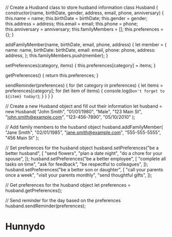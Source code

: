 // Create a Husband class to store husband information
class Husband {
  constructor(name, birthDate, gender, address, email, phone, anniversary) {
    this.name = name;
    this.birthDate = birthDate;
    this.gender = gender;
    this.address = address;
    this.email = email;
    this.phone = phone;
    this.anniversary = anniversary;
    this.familyMembers = [];
    this.preferences = {};
  }

  addFamilyMember(name, birthDate, email, phone, address) {
    let member = {
      name: name,
      birthDate: birthDate,
      email: email,
      phone: phone,
      address: address,
    };
    this.familyMembers.push(member);
  }

  setPreferences(category, items) {
    this.preferences[category] = items;
  }

  getPreferences() {
    return this.preferences;
  }

  sendReminder(preferences) {
    for (let category in preferences) {
      let items = preferences[category];
      for (let item of items) {
        console.log(`Don't forget to ${item} today!`);
      }
    }
  }
}

// Create a new Husband object and fill out their information
let husband = new Husband(
  "John Smith",
  "01/01/1980",
  "Male",
  "123 Main St",
  "john.smith@example.com",
  "123-456-7890",
  "05/10/2010"
);

// Add family members to the husband object
husband.addFamilyMember(
  "Jane Smith",
  "02/01/1985",
  "jane.smith@example.com",
  "555-555-5555",
  "456 Main St"
);

// Set preferences for the husband object
husband.setPreferences("be a better husband", [
  "send flowers",
  "plan a date night",
  "do a chore for your spouse",
]);
husband.setPreferences("be a better employee", [
  "complete all tasks on time",
  "ask for feedback",
  "be respectful to colleagues",
]);
husband.setPreferences("be a better son or daughter", [
  "call your parents once a week",
  "visit your parents monthly",
  "send thoughtful gifts",
]);

// Get preferences for the husband object
let preferences = husband.getPreferences();

// Send reminder for the day based on the preferences
husband.sendReminder(preferences);
# Hunnydo
